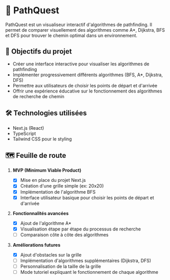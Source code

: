# 🧭 PathQuest

PathQuest est un visualiseur interactif d'algorithmes de pathfinding. Il permet de comparer visuellement des algorithmes comme A\*, Dijkstra, BFS et DFS pour trouver le chemin optimal dans un environnement.

## 🎯 Objectifs du projet

- Créer une interface interactive pour visualiser les algorithmes de pathfinding
- Implémenter progressivement différents algorithmes (BFS, A\*, Dijkstra, DFS)
- Permettre aux utilisateurs de choisir les points de départ et d'arrivée
- Offrir une expérience éducative sur le fonctionnement des algorithmes de recherche de chemin

## 🛠️ Technologies utilisées

- Next.js (React)
- TypeScript
- Tailwind CSS pour le styling

## 🗺️ Feuille de route

1. **MVP (Minimum Viable Product)**

   - [x] Mise en place du projet Next.js
   - [x] Création d'une grille simple (ex: 20x20)
   - [x] Implémentation de l'algorithme BFS
   - [x] Interface utilisateur basique pour choisir les points de départ et d'arrivée

2. **Fonctionnalités avancées**

   - [x] Ajout de l'algorithme A\*
   - [x] Visualisation étape par étape du processus de recherche
   - [ ] Comparaison côte à côte des algorithmes

3. **Améliorations futures**
   - [x] Ajout d'obstacles sur la grille
   - [ ] Implémentation d'algorithmes supplémentaires (Dijkstra, DFS)
   - [ ] Personnalisation de la taille de la grille
   - [ ] Mode tutoriel expliquant le fonctionnement de chaque algorithme
